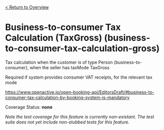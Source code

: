 [< Return to Overview](../../README.md)
# Business-to-consumer Tax Calculation (TaxGross) (business-to-consumer-tax-calculation-gross)

Tax calculation when the customer is of type Person (business-to-consumer), when the seller has taxMode TaxGross

Required if system provides consumer VAT receipts, for the relevant tax mode

https://www.openactive.io/open-booking-api/EditorsDraft/#business-to-consumer-tax-calculation-by-booking-system-is-mandatory

Coverage Status: **none**


*Note the test coverage for this feature is currently non-existant. The test suite does not yet include non-stubbed tests for this feature.*



